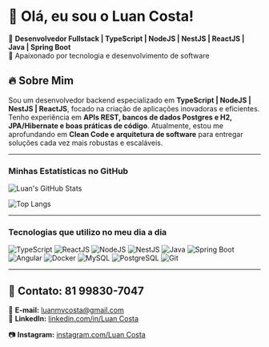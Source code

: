 # 👋 Olá, eu sou o Luan Costa!  

🎯 **Desenvolvedor Fullstack | TypeScript | NodeJS | NestJS | ReactJS | Java | Spring Boot**  
🚀 Apaixonado por tecnologia e desenvolvimento de software

## 🔥 **Sobre Mim**  

Sou um desenvolvedor backend especializado em **TypeScript | NodeJS | NestJS | ReactJS**, focado na criação de aplicações inovadoras e eficientes. Tenho experiência em **APIs REST, bancos de dados Postgres e H2, JPA/Hibernate e boas práticas de código**. Atualmente, estou me aprofundando em **Clean Code e arquitetura de software** para entregar soluções cada vez mais robustas e escaláveis.  

---

### Minhas Estatísticas no GitHub  

![Luan's GitHub Stats](https://github-readme-stats.vercel.app/api?username=luanmvcosta0&show_icons=true&theme=dracula)

![Top Langs](https://github-readme-stats.vercel.app/api/top-langs/?username=luanmvcosta0&layout=compact&theme=dracula)

---

### Tecnologias que utilizo no meu dia a dia
![TypeScript](https://img.shields.io/badge/TypeScript-000?style=for-the-badge&logo=typescript&logoColor=3178C6)
![ReactJS](https://img.shields.io/badge/React-000?style=for-the-badge&logo=react&logoColor=61DAFB)
![NodeJS](https://img.shields.io/badge/Node.js-000?style=for-the-badge&logo=node.js&logoColor=339933)
![NestJS](https://img.shields.io/badge/NestJS-000?style=for-the-badge&logo=nestjs&logoColor=E0234E)
![Java](https://img.shields.io/badge/Java-000?style=for-the-badge&logo=java&logoColor=white)
![Spring Boot](https://img.shields.io/badge/Spring%20Boot-000?style=for-the-badge&logo=springboot&logoColor=6DB33F)
![Angular](https://img.shields.io/badge/Angular-000?style=for-the-badge&logo=angular&logoColor=DD0031)
![Docker](https://img.shields.io/badge/Docker-000?style=for-the-badge&logo=docker&logoColor=2496ED)
![MySQL](https://img.shields.io/badge/MySQL-000?style=for-the-badge&logo=mysql&logoColor=4479A1)
![PostgreSQL](https://img.shields.io/badge/PostgreSQL-000?style=for-the-badge&logo=postgresql&logoColor=4169E1)
![Git](https://img.shields.io/badge/Git-000?style=for-the-badge&logo=git&logoColor=F05032)

---

 
## 📩 **Contato: 81 99830-7047**  

📧 **E-mail:** luanmvcosta@gmail.com  
💼 **LinkedIn:** [linkedin.com/in/Luan Costa](https://www.linkedin.com/in/luan-costa-877010235/)

📷 **Instagram:** [instagram.com/Luan Costa](https://www.instagram.com/dev_luan_/)
